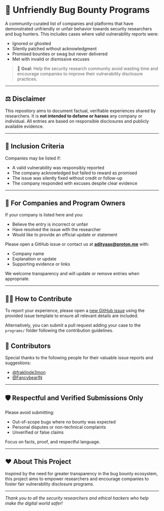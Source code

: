 # 🛑 Unfriendly Bug Bounty Programs

A community-curated list of companies and platforms that have demonstrated unfriendly or unfair behavior towards security researchers and bug hunters. This includes cases where valid vulnerability reports were:

- Ignored or ghosted  
- Silently patched without acknowledgment  
- Promised bounties or swag but never delivered  
- Met with invalid or dismissive excuses

> 🎯 **Goal:** Help the security research community avoid wasting time and encourage companies to improve their vulnerability disclosure practices.

---

## ⚖️ Disclaimer

This repository aims to document factual, verifiable experiences shared by researchers. It is **not intended to defame or harass** any company or individual. All entries are based on responsible disclosures and publicly available evidence.

---

## 🧾 Inclusion Criteria

Companies may be listed if:

- A valid vulnerability was responsibly reported  
- The company acknowledged but failed to reward as promised  
- The issue was silently fixed without credit or follow-up  
- The company responded with excuses despite clear evidence

---

## 💬 For Companies and Program Owners

If your company is listed here and you:

- Believe the entry is incorrect or unfair  
- Have resolved the issue with the researcher  
- Would like to provide an official update or statement

Please open a GitHub issue or contact us at **adityaax@proton.me** with:

- Company name  
- Explanation or update  
- Supporting evidence or links

We welcome transparency and will update or remove entries when appropriate.

---

## 🧑‍💻 How to Contribute

To report your experience, please open a [new GitHub issue](https://github.com/adityaax/unfriendly-bugbounty-programs/issues/new) using the provided issue template to ensure all relevant details are included.

Alternatively, you can submit a pull request adding your case to the `programs/` folder following the contribution guidelines.

## 🙌 Contributors

Special thanks to the following people for their valuable issue reports and suggestions:

- [@fraklinde3mon](https://github.com/fraklinde3mon)
- [@FancybearIN](https://github.com/FancybearIN)

---

## 🛡️ Respectful and Verified Submissions Only

Please avoid submitting:

- Out-of-scope bugs where no bounty was expected  
- Personal disputes or non-technical complaints  
- Unverified or false claims

Focus on facts, proof, and respectful language.

---

## ❤️ About This Project

Inspired by the need for greater transparency in the bug bounty ecosystem, this project aims to empower researchers and encourage companies to foster fair vulnerability disclosure programs.

---

*Thank you to all the security researchers and ethical hackers who help make the digital world safer!*
